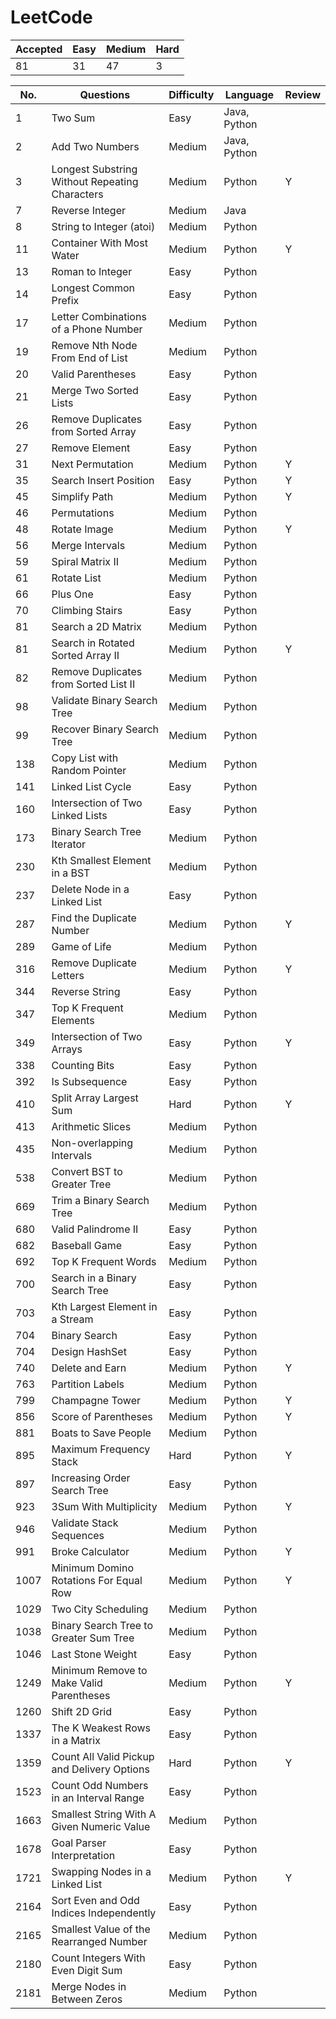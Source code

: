 # LeetCode

Accepted | Easy | Medium | Hard
---------|------|--------|-----
81       | 31   | 47     | 3

No. | Questions                                  | Difficulty | Language     | Review
----|------------------------------------------------|--------|--------------|--
1   | Two Sum                                        | Easy   | Java, Python |
2   | Add Two Numbers                                | Medium | Java, Python |
3   | Longest Substring Without Repeating Characters | Medium | Python       | Y
7   | Reverse Integer                                | Medium | Java         |
8   | String to Integer (atoi)                       | Medium | Python       |
11  | Container With Most Water                      | Medium | Python       | Y
13  | Roman to Integer                               | Easy   | Python       |
14  | Longest Common Prefix                          | Easy   | Python       |
17  | Letter Combinations of a Phone Number          | Medium | Python       |
19  | Remove Nth Node From End of List               | Medium | Python       |
20  | Valid Parentheses                              | Easy   | Python       |
21  | Merge Two Sorted Lists                         | Easy   | Python       |
26  | Remove Duplicates from Sorted Array            | Easy   | Python       |
27  | Remove Element                                 | Easy   | Python       |
31  | Next Permutation                               | Medium | Python       | Y
35  | Search Insert Position                         | Easy   | Python       | Y
45  | Simplify Path                                  | Medium | Python       | Y
46  | Permutations                                   | Medium | Python       |
48  | Rotate Image                                   | Medium | Python       | Y
56  | Merge Intervals                                | Medium | Python       |
59  | Spiral Matrix II                               | Medium | Python       | 
61  | Rotate List                                    | Medium | Python       |
66  | Plus One                                       | Easy   | Python       |
70  | Climbing Stairs                                | Easy   | Python       |
81  | Search a 2D Matrix                             | Medium | Python       | 
81  | Search in Rotated Sorted Array II              | Medium | Python       | Y
82  | Remove Duplicates from Sorted List II          | Medium | Python       |
98  | Validate Binary Search Tree                    | Medium | Python       |
99  | Recover Binary Search Tree                     | Medium | Python       |
138 | Copy List with Random Pointer                  | Medium | Python       |
141 | Linked List Cycle                              | Easy   | Python       |
160 | Intersection of Two Linked Lists               | Easy   | Python       |
173 | Binary Search Tree Iterator                    | Medium | Python       |
230 | Kth Smallest Element in a BST                  | Medium | Python       |
237 | Delete Node in a Linked List                   | Easy   | Python       |
287 | Find the Duplicate Number                      | Medium | Python       | Y
289 | Game of Life                                   | Medium | Python       |
316 | Remove Duplicate Letters                       | Medium | Python       | Y
344 | Reverse String                                 | Easy   | Python       |
347 | Top K Frequent Elements                        | Medium | Python       |
349 | Intersection of Two Arrays                     | Easy   | Python       | Y
338 | Counting Bits                                  | Easy   | Python       |
392 | Is Subsequence                                 | Easy   | Python       |
410 | Split Array Largest Sum                        | Hard   | Python       | Y
413 | Arithmetic Slices                              | Medium | Python       |
435 | Non-overlapping Intervals                      | Medium | Python       |
538 | Convert BST to Greater Tree                    | Medium | Python       |
669 | Trim a Binary Search Tree                      | Medium | Python       |
680 | Valid Palindrome II                            | Easy   | Python       |
682 | Baseball Game                                  | Easy   | Python       |
692 | Top K Frequent Words                           | Medium | Python       |
700 | Search in a Binary Search Tree                 | Easy   | Python       |
703 | Kth Largest Element in a Stream                | Easy   | Python       |
704 | Binary Search                                  | Easy   | Python       |
704 | Design HashSet                                 | Easy   | Python       |
740 | Delete and Earn                                | Medium | Python       | Y
763 | Partition Labels                               | Medium | Python       | 
799 | Champagne Tower                                | Medium | Python       | Y
856 | Score of Parentheses                           | Medium | Python       | Y
881 | Boats to Save People                           | Medium | Python       |
895 | Maximum Frequency Stack                        | Hard   | Python       | Y
897 | Increasing Order Search Tree                   | Easy   | Python       |
923 | 3Sum With Multiplicity                         | Medium | Python       | Y
946 | Validate Stack Sequences                       | Medium | Python       | 
991 | Broke Calculator                               | Medium | Python       | Y
1007| Minimum Domino Rotations For Equal Row         | Medium | Python       | Y
1029| Two City Scheduling                            | Medium | Python       |
1038| Binary Search Tree to Greater Sum Tree         | Medium | Python       |
1046| Last Stone Weight                              | Easy   | Python       |
1249| Minimum Remove to Make Valid Parentheses       | Medium | Python       | Y
1260| Shift 2D Grid                                  | Easy   | Python       | 
1337| The K Weakest Rows in a Matrix                 | Easy   | Python       | 
1359| Count All Valid Pickup and Delivery Options    | Hard   | Python       | Y
1523| Count Odd Numbers in an Interval Range         | Easy   | Python       |
1663| Smallest String With A Given Numeric Value     | Medium | Python       |
1678| Goal Parser Interpretation                     | Easy   | Python       |
1721| Swapping Nodes in a Linked List                | Medium | Python       | Y
2164| Sort Even and Odd Indices Independently        | Easy   | Python       |
2165| Smallest Value of the Rearranged Number        | Medium | Python       |
2180| Count Integers With Even Digit Sum             | Easy   | Python       |
2181| Merge Nodes in Between Zeros                   | Medium | Python       |